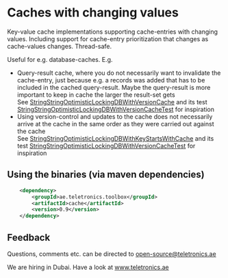 Caches with changing values
===========================

Key-value cache implementations supporting cache-entries with changing values. Including support for cache-entry prioritization that changes as cache-values changes. Thread-safe.

Useful for e.g. database-caches. E.g.

* Query-result cache, where you do not necessarily want to invalidate the cache-entry, just because e.g. a records was added that has to be included in the cached query-result. Maybe the query-result is more important to keep in cache the larger the result-set gets<br/>
See [StringStringOptimisticLockingDBWithVersionCache](src/main/java/ae/teletronics/cache/examples/dbversioncache/StringStringOptimisticLockingDBWithVersionCache.java) and its test [StringStringOptimisticLockingDBWithVersionCacheTest](src/test/java/ae/teletronics/cache/examples/dbversioncache/StringStringOptimisticLockingDBWithVersionCacheTest.java) for inspiration 
* Using version-control and updates to the cache does not necessarily arrive at the cache in the same order as they were carried out against the cache<br/>
See [StringStringOptimisticLockingDBWithKeyStartsWithCache](src/main/java/ae/teletronics/cache/examples/dbversioncache/StringStringOptimisticLockingDBWithKeyStartsWithCache.java) and its test [StringStringOptimisticLockingDBWithVersionCacheTest](src/test/java/ae/teletronics/cache/examples/dbversioncache/StringStringOptimisticLockingDBWithKeyStartsWithCacheTest.java) for inspiration

## Using the binaries (via maven dependencies)
```xml
    <dependency>
        <groupId>ae.teletronics.toolbox</groupId>
        <artifactId>cache</artifactId>
        <version>0.9</version>
    </dependency>
```

## Feedback

Questions, comments etc. can be directed to open-source@teletronics.ae

We are hiring in Dubai. Have a look at www.teletronics.ae
